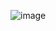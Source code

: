 ![image](https://github.com/rajdyp/rajdyp.github.io/assets/15313631/3b10092a-a1e3-441a-961d-c0f3366c5c14)
